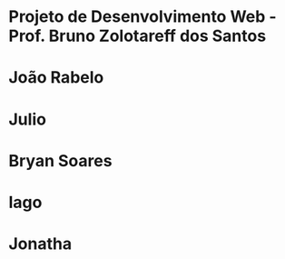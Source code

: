 # Projeto de Desenvolvimento Web - Prof. Bruno Zolotareff dos Santos
 # João Rabelo
 # Julio 
 # Bryan Soares
 # Iago
 # Jonatha
